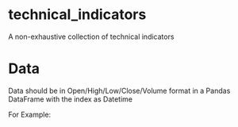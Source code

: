 # technical_indicators
A non-exhaustive collection of technical indicators

# Data
Data should be in Open/High/Low/Close/Volume format in a Pandas DataFrame with the index as Datetime

For Example:  

